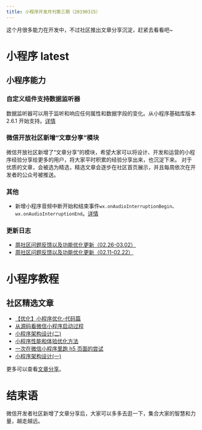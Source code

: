 ```yaml
---
title: 小程序开发月刊第三期（20190315）
---
```


这个月很多能力在开发中，不过社区推出文章分享沉淀，赶紧去看看吧~

<!--more-->

# 小程序 latest

## 小程序能力

### 自定义组件支持数据监听器

数据监听器可以用于监听和响应任何属性和数据字段的变化。从小程序基础库版本 2.6.1 开始支持。[详情](https://developers.weixin.qq.com/miniprogram/dev/framework/custom-component/observer.html)

### 微信开放社区新增“文章分享”模块

微信开放社区新增了“文章分享”的模块，希望大家可以将设计、开发和运营的小程序经验分享给更多的用户，将大家平时积累的经验分享出来，也沉淀下来。
对于优质的文章，会被选为精选，精选文章会逐步在社区首页展示，并且每周依次在开发者的公众号被推送。

### 其他

- 新增小程序音频中断开始和结束事件`wx.onAudioInterruptionBegin`、`wx.onAudioInterruptionEnd`。[详情](https://developers.weixin.qq.com/miniprogram/dev/api/wx.onAudioInterruptionBegin.html)

### 更新日志

- [周社区问题反馈以及功能优化更新（02.26-03.02）](https://developers.weixin.qq.com/community/develop/doc/000cca3e4142280b76388814356c01)
- [周社区问题反馈以及功能优化更新（02.11-02.22）](https://developers.weixin.qq.com/community/develop/doc/000ac69de541e8b0fb28c9fab5b001)

# 小程序教程

## 社区精选文章

- [【优化】小程序优化-代码篇](https://developers.weixin.qq.com/community/develop/article/doc/000e64f299cdd8c55a3848f7451013)
- [从源码看微信小程序启动过程](https://developers.weixin.qq.com/community/develop/article/doc/00026a9b984b604ad9287077a51413)
- [小程序架构设计(二)](https://developers.weixin.qq.com/community/develop/article/doc/000c8eba1ec3b8c7ce287954c53c13)
- [小程序性能和体验优化方法](https://developers.weixin.qq.com/community/develop/article/doc/0000cc199900b8f66628f610b56413)
- [一次在微信小程序里跑 h5 页面的尝试](https://developers.weixin.qq.com/community/develop/article/doc/000ccc7eec00e0e93c280153251c13)
- [小程序架构设计(一)](https://developers.weixin.qq.com/community/develop/article/doc/000a4c1620c188f3adf7db9ab5b413)

更多可以查看[文章分享](https://developers.weixin.qq.com/community/develop/article?tag=%E7%B2%BE%E9%80%89)。

# 结束语

微信开发者社区新增了文章分享后，大家可以多多去逛一下，集合大家的智慧和力量，越走越远。
